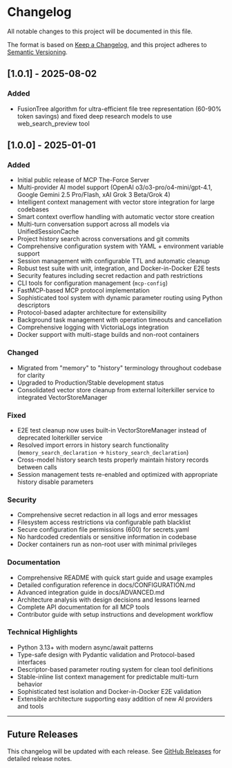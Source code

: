 # Changelog

All notable changes to this project will be documented in this file.

The format is based on [Keep a Changelog](https://keepachangelog.com/en/1.0.0/),
and this project adheres to [Semantic Versioning](https://semver.org/spec/v2.0.0.html).

## [1.0.1] - 2025-08-02

### Added
- FusionTree algorithm for ultra-efficient file tree representation (60-90% token savings) and fixed deep research models to use web_search_preview tool

## [1.0.0] - 2025-01-01

### Added
- Initial public release of MCP The-Force Server
- Multi-provider AI model support (OpenAI o3/o3-pro/o4-mini/gpt-4.1, Google Gemini 2.5 Pro/Flash, xAI Grok 3 Beta/Grok 4)
- Intelligent context management with vector store integration for large codebases
- Smart context overflow handling with automatic vector store creation
- Multi-turn conversation support across all models via UnifiedSessionCache
- Project history search across conversations and git commits
- Comprehensive configuration system with YAML + environment variable support
- Session management with configurable TTL and automatic cleanup
- Robust test suite with unit, integration, and Docker-in-Docker E2E tests
- Security features including secret redaction and path restrictions
- CLI tools for configuration management (`mcp-config`)
- FastMCP-based MCP protocol implementation
- Sophisticated tool system with dynamic parameter routing using Python descriptors
- Protocol-based adapter architecture for extensibility
- Background task management with operation timeouts and cancellation
- Comprehensive logging with VictoriaLogs integration
- Docker support with multi-stage builds and non-root containers

### Changed
- Migrated from "memory" to "history" terminology throughout codebase for clarity
- Upgraded to Production/Stable development status
- Consolidated vector store cleanup from external loiterkiller service to integrated VectorStoreManager

### Fixed
- E2E test cleanup now uses built-in VectorStoreManager instead of deprecated loiterkiller service
- Resolved import errors in history search functionality (`memory_search_declaration` → `history_search_declaration`)
- Cross-model history search tests properly maintain history records between calls
- Session management tests re-enabled and optimized with appropriate history disable parameters

### Security
- Comprehensive secret redaction in all logs and error messages
- Filesystem access restrictions via configurable path blacklist
- Secure configuration file permissions (600) for secrets.yaml
- No hardcoded credentials or sensitive information in codebase
- Docker containers run as non-root user with minimal privileges

### Documentation
- Comprehensive README with quick start guide and usage examples
- Detailed configuration reference in docs/CONFIGURATION.md
- Advanced integration guide in docs/ADVANCED.md
- Architecture analysis with design decisions and lessons learned
- Complete API documentation for all MCP tools
- Contributor guide with setup instructions and development workflow

### Technical Highlights
- Python 3.13+ with modern async/await patterns
- Type-safe design with Pydantic validation and Protocol-based interfaces
- Descriptor-based parameter routing system for clean tool definitions
- Stable-inline list context management for predictable multi-turn behavior
- Sophisticated test isolation and Docker-in-Docker E2E validation
- Extensible architecture supporting easy addition of new AI providers and tools

---

## Future Releases

This changelog will be updated with each release. See [GitHub Releases](https://github.com/lukacf/mcp-the-force/releases) for detailed release notes.